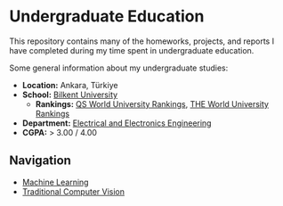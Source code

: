 # Undergraduate Education

This repository contains many of the homeworks, projects, and reports I have completed during my time spent in undergraduate education.

Some general information about my undergraduate studies:

- **Location:** Ankara, Türkiye
- **School:** [Bilkent University](https://w3.bilkent.edu.tr/bilkent/)
    - **Rankings:** [QS World University Rankings](https://www.topuniversities.com/universities/bilkent-university), [THE World University Rankings](https://www.timeshighereducation.com/world-university-rankings/bilkent-university)
- **Department:** [Electrical and Electronics Engineering](https://ee.bilkent.edu.tr/en/)
- **CGPA:** > 3.00 / 4.00

## Navigation
- [Machine Learning](/machine-learning)
- [Traditional Computer Vision](/traditional-computer-vision)
